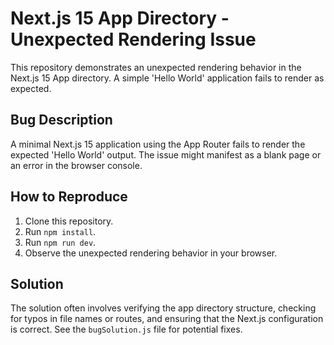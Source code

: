 # Next.js 15 App Directory - Unexpected Rendering Issue

This repository demonstrates an unexpected rendering behavior in the Next.js 15 App directory.  A simple 'Hello World' application fails to render as expected.

## Bug Description

A minimal Next.js 15 application using the App Router fails to render the expected 'Hello World' output. The issue might manifest as a blank page or an error in the browser console.

## How to Reproduce

1. Clone this repository.
2. Run `npm install`.
3. Run `npm run dev`.
4. Observe the unexpected rendering behavior in your browser.

## Solution

The solution often involves verifying the app directory structure, checking for typos in file names or routes, and ensuring that the Next.js configuration is correct.  See the `bugSolution.js` file for potential fixes.